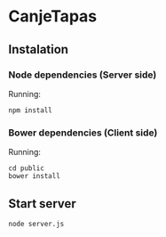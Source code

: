 # CanjeTapas


## Instalation

### Node dependencies (Server side)

Running:

```
npm install
```

### Bower dependencies (Client side)

Running:

```
cd public
bower install
```

## Start server

```
node server.js
```


